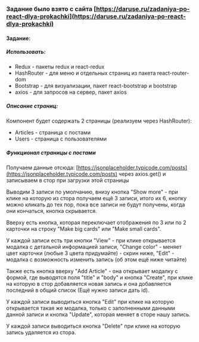 ### Задание было взято с сайта [https://daruse.ru/zadaniya-po-react-dlya-prokachki](https://daruse.ru/zadaniya-po-react-dlya-prokachki)
#### Задание:
##### Использовать:
* Redux - пакеты redux и react-redux
* HashRouter - для меню и отдельных страниц из пакета react-router-dom
* Bootstrap - для визуализации, пакет react-bootstrap и bootstrap
* axios - для запросов на сервер, пакет axios
##### Описание страниц:
Компонент будет содержать 2 страницы (реализуем через HashRouter):
* Articles - страница с постами 
* Users - страница с пользователями

##### Функционал страницы с постами

Получаем данные отсюда: [https://jsonplaceholder.typicode.com/posts](https://jsonplaceholder.typicode.com/posts) через axios.get() и записываем в стор при загрузки этой страницы

Выводим 3 записи по умолчанию, внизу кнопка "Show more" - при клике на которую из стора получаем ещё 3 записи, итого их 6, кнопку можно кликать до тех пор, пока все записи не будут получены, когда они кончаться, кнопка скрывается.

Вверху есть кнопка, которая переключает отображения по 3 или по 2 карточки на строку "Make big cards" или "Make small cards".

У каждой записи есть три кнопки "View" - при клике открывается модалка с детальной информацией записи, "Change color" - меняет цвет карточки (любые 3 цвета придумайте) - скрин ниже, "Edit" - модалка с возможность изменить запись (об этом ещё ниже читайте)

Также есть кнопка вверху "Add Article" - она открывает модалку с формой, где выводятся поля "title" и "body" и кнопка "Create", при клике на которую в стор добавляется новая запись и она добавляется последний в общий список (Ещё нужно записи дать id).

У каждой записи выводиться кнопка "Edit" при клике на которую открывается такая же модалка, только с заполненными данными данной записи и кнопка "Update", которая меняет в сторе нашу запись.

У каждой записи выводиться кнопка "Delete" при клике на которую запись удаляется из стора.


